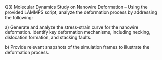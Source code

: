 Q3) Molecular Dynamics Study on Nanowire Deformation – Using the
 provided LAMMPS script, analyze the deformation process by addressing the
 following:
 
 a) Generate and analyze the stress-strain curve for the nanowire
 deformation. Identify key deformation mechanisms, including
 necking, dislocation formation, and stacking faults.
 
 b) Provide relevant snapshots of the simulation frames to illustrate the
 deformation process.
